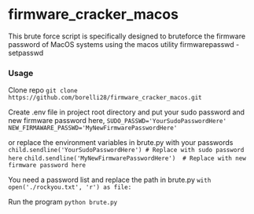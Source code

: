 # firmware_cracker_macos
This brute force script is specifically designed to bruteforce the firmware password of MacOS systems using the macos utility firmwarepasswd -setpasswd

### Usage

Clone repo
`git clone https://github.com/borelli28/firmware_cracker_macos.git`

Create .env file in project root directory and put your sudo password and new firmware password here,
`SUDO_PASSWD='YourSudoPasswordHere'`
`NEW_FIRMAWARE_PASSWD='MyNewFirmwarePasswordHere'`

or replace the environment variables in brute.py with your passwords
`child.sendline('YourSudoPasswordHere') # Replace with sudo password here`
`child.sendline('MyNewFirmwarePasswordHere')  # Replace with new firmware password here`

You need a password list and replace the path in brute.py
`with open('./rockyou.txt', 'r') as file:`

Run the program
`python brute.py`
